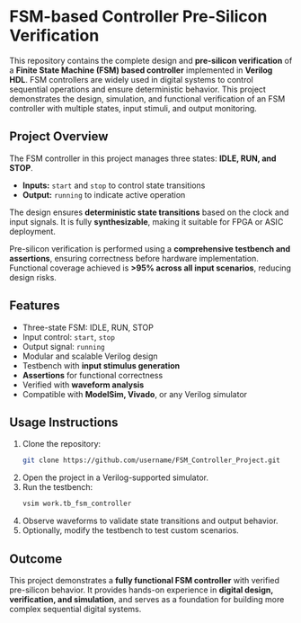 # FSM-based Controller Pre-Silicon Verification

This repository contains the complete design and **pre-silicon verification** of a **Finite State Machine (FSM) based controller** implemented in **Verilog HDL**. FSM controllers are widely used in digital systems to control sequential operations and ensure deterministic behavior. This project demonstrates the design, simulation, and functional verification of an FSM controller with multiple states, input stimuli, and output monitoring.

## Project Overview
The FSM controller in this project manages three states: **IDLE, RUN, and STOP**.
- **Inputs:** `start` and `stop` to control state transitions
- **Output:** `running` to indicate active operation

The design ensures **deterministic state transitions** based on the clock and input signals. It is fully **synthesizable**, making it suitable for FPGA or ASIC deployment.

Pre-silicon verification is performed using a **comprehensive testbench and assertions**, ensuring correctness before hardware implementation. Functional coverage achieved is **>95% across all input scenarios**, reducing design risks.



## Features
- Three-state FSM: IDLE, RUN, STOP
- Input control: `start`, `stop`
- Output signal: `running`
- Modular and scalable Verilog design
- Testbench with **input stimulus generation**
- **Assertions** for functional correctness
- Verified with **waveform analysis**
- Compatible with **ModelSim, Vivado**, or any Verilog simulator

## Usage Instructions
1. Clone the repository:
   ```bash
   git clone https://github.com/username/FSM_Controller_Project.git
   ```
2. Open the project in a Verilog-supported simulator.
3. Run the testbench:
   ```bash
   vsim work.tb_fsm_controller
   ```
4. Observe waveforms to validate state transitions and output behavior.
5. Optionally, modify the testbench to test custom scenarios.



## Outcome
This project demonstrates a **fully functional FSM controller** with verified pre-silicon behavior. It provides hands-on experience in **digital design, verification, and simulation**, and serves as a foundation for building more complex sequential digital systems.
